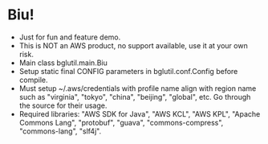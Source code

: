 # Biu!
* Just for fun and feature demo.
* This is NOT an AWS product, no support available, use it at your own risk.
* Main class bglutil.main.Biu
* Setup static final CONFIG parameters in bglutil.conf.Config before compile.
* Must setup ~/.aws/credentials with profile name align with region name such as "virginia", "tokyo", "china", "beijing", "global", etc. Go through the source for their usage.
* Required libraries: "AWS SDK for Java", "AWS KCL", "AWS KPL", "Apache Commons Lang", "protobuf", "guava", "commons-compress", "commons-lang", "slf4j".
